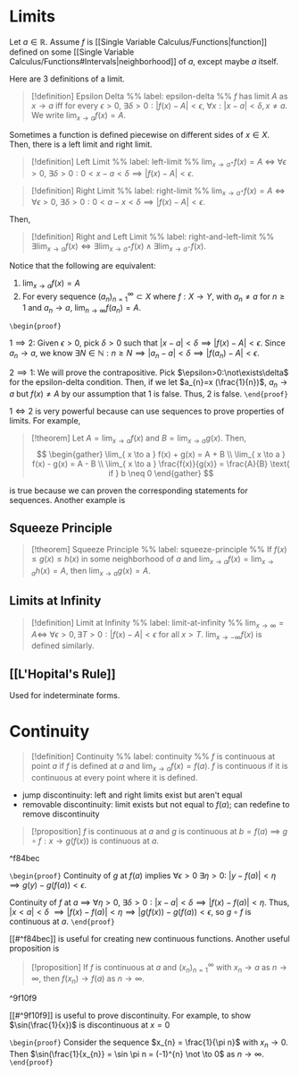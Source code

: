 # Limits

Let $a \in \mathbb{R}$. Assume $f$ is [[Single Variable Calculus/Functions|function]] defined on some [[Single Variable Calculus/Functions#Intervals|neighborhood]] of $a$, except maybe $a$ itself.

Here are 3 definitions of a limit.

> [!definition] Epsilon Delta
> %% label: epsilon-delta %%
> $f$ has limit $A$ as $x \to a$ iff for every $\epsilon>0$, $\exists \delta>0 : |f(x)-A| < \epsilon$, $\forall x: |x-a| < \delta, x \neq a$. We write $\lim_{ x \to a }f(x)=A$.

Sometimes a function is defined piecewise on different sides of $x \in X$. Then, there is a left limit and right limit. 

> [!definition] Left Limit
> %% label: left-limit %%
> $\lim_{ x \to a^{+} }f(x)=A$ $\iff$ $\forall\epsilon>0$, $\exists \delta > 0 : 0 < x - a < \delta \implies |f(x)-A|<\epsilon$.

> [!definition] Right Limit
> %% label: right-limit %%
> $\lim_{ x \to a^{+} }f(x)=A$ $\iff$ $\forall\epsilon>0$, $\exists \delta > 0 : 0 < a-x < \delta \implies |f(x)-A|<\epsilon$.

Then,

> [!definition] Right and Left Limit
> %% label: right-and-left-limit %%
> $\exists\lim_{ x \to a } f(x) \iff \exists\lim_{ x \to a^{+} }f(x) \land \exists\lim_{ x \to a^{-} }f(x)$.

Notice that the following are equivalent:

1. $\lim_{ x \to a }f(x)=A$
2. For every sequence $(a_{n})_{n=1}^{\infty} \subset X$ where $f: X \to Y$, with $a_{n}\neq a$ for $n\geq 1$ and $a_{n} \to a$, $\lim_{ n \to \infty }f(a_{n})=A$.

`\begin{proof}`

$1 \implies 2$:
Given $\epsilon>0$, pick $\delta>0$ such that $|x - a| <\delta \implies |f(x)-A| < \epsilon$. Since $a_{n} \to a$, we know $\exists N \in \mathbb{N}:n \geq N \implies |a_{n}-a|<\delta \implies |f(a_{n})-A| < \epsilon$.

$2 \implies 1$:
We will prove the contrapositive. Pick $\epsilon>0:\not\exists\delta$ for the epsilon-delta condition. Then, if we let $a_{n}=x (\frac{1}{n})$, $a_{n} \to a$ but $f(x) \neq A$ by our assumption that $1$ is false. Thus, $2$ is false.
`\end{proof}`

$1 \iff 2$ is very powerful because can use sequences to prove properties of limits. For example,

> [!theorem]
> Let $A=\lim_{ x \to a }f(x)$ and $B=\lim_{ x \to a }g(x)$. Then,
> $$
> \begin{gather}
> \lim_{ x \to a } f(x) + g(x) = A + B \\
> \lim_{ x \to a } f(x) - g(x) = A - B \\
> \lim_{ x \to a } \frac{f(x)}{g(x)} = \frac{A}{B} \text{ if } b \neq 0
> \end{gather}
> $$

is true because we can proven the corresponding statements for sequences. Another example is 

## Squeeze Principle

> [!theorem] Squeeze Principle
> %% label: squeeze-principle %%
> If $f(x)\leq g(x)\leq h(x)$ in some neighborhood of $a$ and $\lim_{ x \to a }f(x)=\lim_{ x \to a }h(x)=A$, then $\lim_{ x \to a }g(x)=A$.

## Limits at Infinity

> [!definition] Limit at Infinity
> %% label: limit-at-infinity %%
> $\lim_{ x \to \infty }=A \iff$ $\forall\epsilon>0, \, \exists T>0: |f(x)-A|<\epsilon$ for all $x>T$. $\lim_{ x \to -\infty }f(x)$ is defined similarly.

## [[L'Hopital's Rule]]

Used for indeterminate forms.

# Continuity

> [!definition] Continuity
> %% label: continuity %%
> $f$ is continuous at point $a$ if $f$ is defined at $a$ and $\lim_{ x \to a }f(x)=f(a)$. $f$ is continuous if it is continuous at every point where it is defined.

- jump discontinuity: left and right limits exist but aren't equal
- removable discontinuity: limit exists but not equal to $f(a)$; can redefine to remove discontinuity

> [!proposition]
> $f$ is continuous at $a$ and $g$ is continuous at $b = f(a)$ $\implies$ $g\circ f: x \to g(f(x))$ is continuous at $a$.

^f84bec

`\begin{proof}` Continuity of $g$ at $f(a)$ implies $\forall\epsilon>0$ $\exists \eta>0:$ $|y-f(a)|<\eta \implies g(y)-g(f(a)) < \epsilon$. 

Continuity of $f$ at $a$ $\implies$ $\forall \eta>0$, $\exists\delta>0: |x-a|<\delta \implies |f(x)-f(a)| < \eta$. Thus, $|x<a| < \delta$ $\implies |f(x)-f(a)| < \eta \implies |g(f(x)) - g(f(a)) < \epsilon$, so $g\circ f$ is continuous at $a$. 
`\end{proof}`

[[#^f84bec]]  is useful for creating new continuous functions. Another useful proposition is 

> [!proposition]
> If $f$ is continuous at $a$ and $(x_{n})_{n=1}^{\infty}$ with $x_{n} \to a$ as $n \to \infty$, then $f(x_{n}) \to f(a)$ as $n \to \infty$.

^9f10f9

[[#^9f10f9]] is useful to prove discontinuity. For example, to show $\sin(\frac{1}{x})$ is discontinuous at $x=0$

`\begin{proof}` Consider the sequence $x_{n} = \frac{1}{\pi n}$ with $x_{n} \to 0$. Then $\sin(\frac{1}{x_{n}} = \sin \pi n = (-1)^{n} \not \to 0$ as $n \to \infty$.
`\end{proof}`
